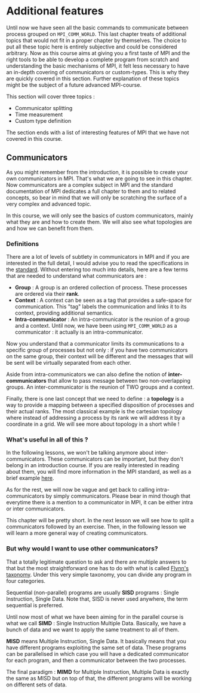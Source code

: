 # Additional features

Until now we have seen all the basic commands to communicate between process grouped on `MPI_COMM_WORLD`. This last chapter treats of additional topics that would not fit in a proper chapter by themselves. The choice to put all these topic here is entirely subjective and could be considered arbitrary. Now as this course aims at giving you a first taste of MPI and the right tools to be able to develop a complete program from scratch and understanding the basic mechanisms of MPI, it felt less necessary to have an in-depth covering of communicators or custom-types. This is why they are quickly covered in this section. Further explanation of these topics might be the subject of a future advanced MPI-course.

This section will cover three topics :

* Communicator splitting
* Time measurement
* Custom type definition

The section ends with a list of interesting features of MPI that we have not covered in this course.



## Communicators

As you might remember from the introduction, it is possible to create your own communicators in MPI. That's what we are going to see in this chapter. Now communicators are a complex subject in MPI and the standard documentation of MPI dedicates a full chapter to them and to related concepts, so bear in mind that we will only be scratching the surface of a very complex and advanced topic.

In this course, we will only see the basics of custom communicators, mainly what they are and how to create them. We will also see what topologies are and how we can benefit from them.

### Definitions

There are a lot of levels of subtlety in communicators in MPI and if you are interested in the full detail, I would advise you to read the specifications in the [standard](http://mpi-forum.org/docs/mpi-3.1/mpi31-report.pdf). Without entering too much into details, here are a few terms that are needed to understand what communicators are :

* **Group** : A group is an ordered collection of process. These processes are ordered via their **rank**.
* **Context** : A context can be seen as a tag that provides a safe-space for communication. This "tag" labels the communication and links it to its context, providing additional semantics.
* **Intra-communicator** : An intra-communicator is the reunion of a group and a context. Until now, we have been using `MPI_COMM_WORLD` as a communicator : it actually is an intra-communicator.

Now you understand that a communicator limits its communications to a specific group of processes but not only : if you have two communicators on the same group, their context will be different and the messages that will be sent will be virtually separated from each other.

Aside from intra-communicators we can also define the notion of **inter-communicators** that allow to pass message between two non-overlapping groups. An inter-communicator is the reunion of TWO groups and a context.

Finally, there is one last concept that we need to define : a **topology** is a way to provide a mapping between a specified disposition of processes and their actual ranks. The most classical example is the cartesian topology where instead of addressing a process by its rank we will address it by a coordinate in a grid. We will see more about topology in a short while !

### What's useful in all of this ?

In the following lessons, we won't be talking anymore about inter-communicators. These communicators can be important, but they don't belong in an introduction course. If you are really interested in reading about them, you will find more information in the MPI standard, as well as a brief example [here](http://mpi-forum.org/docs/mpi-1.1/mpi-11-html/node114.html).

As for the rest, we will now be vague and get back to calling intra-communicators by simply communicators. Please bear in mind though that everytime there is a mention to a communicator in MPI, it can be either intra or inter communicators.

This chapter will be pretty short. In the next lesson we will see how to split a communicators followed by an exercise. Then, in the following lesson we will learn a more general way of creating communicators.

### But why would I want to use other communicators?

That a totally legitimate question to ask and there are multiple answers to that but the most straightforward one has to do with what is called [Flynn's taxonomy](https://en.wikipedia.org/wiki/Flynn%27s_taxonomy). Under this very simple taxonomy, you can divide any program in four categories.

Sequential (non-parallel) programs are usually **SISD** programs : Single Instruction, Single Data. Note that, SISD is never used anywhere, the term sequential is preferred.

Until now most of what we have been aiming for in the parallel course is what we call **SIMD** : Single Instruction Multiple Data. Basically, we have a bunch of data and we want to apply the same treatment to all of them.

**MISD** means Multiple Instruction, Single Data. It basically means that you have different programs exploiting the same set of data. These programs can be parallelised in which case you will have a dedicated communicator for each program, and then a communicator between the two processes.

The final paradigm : **MIMD** for Multiple Instruction, Multiple Data is exactly the same as MISD but on top of that, the different programs will be working on different sets of data.

